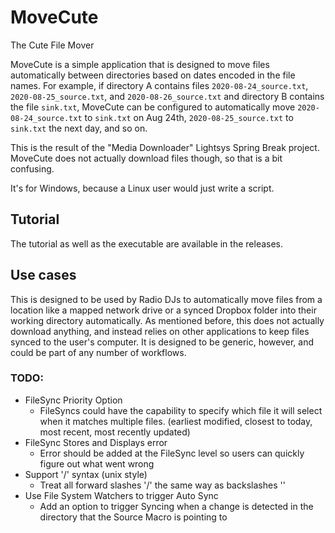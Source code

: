 # MoveCute
The Cute File Mover

MoveCute is a simple application that is designed to move files automatically between directories based on dates encoded in the file names.
For example, if directory A contains files `2020-08-24_source.txt`, `2020-08-25_source.txt`, and `2020-08-26_source.txt` and directory B contains the file `sink.txt`, MoveCute can be configured to automatically move `2020-08-24_source.txt` to `sink.txt` on Aug 24th, `2020-08-25_source.txt` to `sink.txt` the next day, and so on.

This is the result of the "Media Downloader" Lightsys Spring Break project.
MoveCute does not actually download files though, so that is a bit confusing.

It's for Windows, because a Linux user would just write a script.

## Tutorial
The tutorial as well as the executable are available in the releases.

## Use cases
This is designed to be used by Radio DJs to automatically move files from a location like a mapped network drive or a synced Dropbox folder into their working directory automatically.
As mentioned before, this does not actually download anything, and instead relies on other applications to keep files synced to the user's computer.
It is designed to be generic, however, and could be part of any number of workflows.

### TODO:
* FileSync Priority Option
	* FileSyncs could have the capability to specify which file it will select when it matches multiple files. (earliest modified, closest to today, most recent, most recently updated)
 * FileSync Stores and Displays error
	* Error should be added at the FileSync level so users can quickly figure out what went wrong
* Support '/' syntax (unix style)
	* Treat all forward slashes '/' the same way as backslashes '\'
* Use File System Watchers to trigger Auto Sync
	* Add an option to trigger Syncing when a change is detected in the directory that the Source Macro is pointing to
